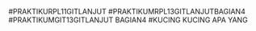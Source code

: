 #PRAKTIKURPL11GITLANJUT
#PRAKTIKUMRPL13GITLANJUTBAGIAN4
#PRAKTIKUMGIT13GITLANJUT BAGIAN4
#KUCING KUCING APA YANG
